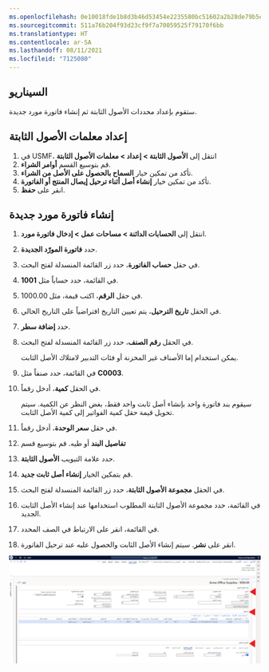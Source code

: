 ```yaml
---
ms.openlocfilehash: 0e10018fde1b8d3b46d53454e2235580bc51602a2b28de79b5e73df29cb5960f
ms.sourcegitcommit: 511a76b204f93d23cf9f7a70059525f79170f6bb
ms.translationtype: HT
ms.contentlocale: ar-SA
ms.lasthandoff: 08/11/2021
ms.locfileid: "7125080"
---
```

## <a name="scenario"></a>السيناريو
ستقوم بإعداد محددات الأصول الثابتة ثم إنشاء فاتورة مورد جديدة.

## <a name="set-up-fixed-assets-parameters"></a>إعداد معلمات الأصول الثابتة

1.  في USMF، انتقل إلى **الأصول الثابتة > إعداد > معلمات الأصول الثابتة**
2.  قم بتوسيع القسم **أوامر الشراء**.
3.  تأكد من تمكين خيار **السماح بالحصول على الأصل من الشراء**.
4.  تأكد من تمكين خيار **إنشاء أصل أثناء ترحيل إيصال المنتج أو الفاتورة**.
5.  انقر على **حفظ**.

## <a name="create-a-new-vendor-invoice"></a>إنشاء فاتورة مورد جديدة

1.  انتقل إلى **الحسابات الدائنة > مساحات عمل > إدخال فاتورة مورد**.
2.  حدد **فاتورة المورّد الجديدة**.
3.  في حقل **حساب الفاتورة**، حدد زر القائمة المنسدلة لفتح البحث.
4.  في القائمة، حدد حساباً مثل **1001**.
5.  في حقل **الرقم**، اكتب قيمة، مثل 1000.00.
6.  في الحقل **تاريخ الترحيل**، يتم تعيين التاريخ افتراضياً على التاريخ الحالي.
7.  حدد **إضافة سطر**.
8.  في الحقل **رقم الصنف**، حدد زر القائمة المنسدلة لفتح البحث. 

    يمكن استخدام إما الأصناف غير المخزنة أو فئات التدبير لامتلاك الأصل الثابت.

9.  في القائمة، حدد صنفاً مثل **C0003**.
10. في الحقل **كمية**، أدخل رقماً.

    سيقوم بند فاتورة واحد بإنشاء أصل ثابت واحد فقط، بغض النظر عن الكمية. سيتم تحويل قيمة حقل كمية الفواتير إلى كمية الأصل الثابت.

11.  في حقل **سعر الوحدة**، أدخل رقماً.
12.  قم بتوسيع قسم **‎‏‫تفاصيل البند** أو طيه.
13.  حدد علامة التبويب **الأصول الثابتة**.
14.  قم بتمكين الخيار **إنشاء أصل ثابت جديد**.
15.  في الحقل **مجموعة الأصول الثابتة**، حدد زر القائمة المنسدلة لفتح البحث.
16.  في القائمة، حدد مجموعة الأصول الثابتة المطلوب استخدامها عند إنشاء الأصل الثابت الجديد.
17.  في القائمة، انقر على الارتباط في الصف المحدد.
18.  انقر على **نشر**. سيتم إنشاء الأصل الثابت والحصول عليه عند ترحيل الفاتورة.

[![لقطة شاشة لفاتورة المورد التي تم إنشاؤها.](../media/fa-create-vendor-invoice.png)](../media/fa-create-vendor-invoice.png#lightbox)



